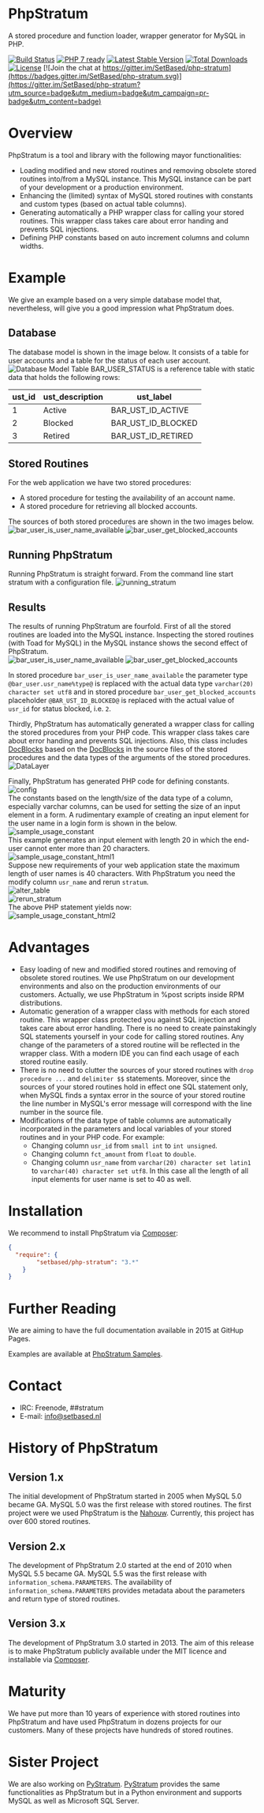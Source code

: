# PhpStratum


A stored procedure and function loader, wrapper generator for MySQL in PHP.

[![Build Status](https://travis-ci.org/SetBased/php-stratum.svg?branch=master)](https://travis-ci.org/SetBased/php-stratum)
[![PHP 7 ready](http://php7ready.timesplinter.ch/SetBased/php-stratum/badge.svg)](https://travis-ci.org/SetBased/php-stratum)
[![Latest Stable Version](https://poser.pugx.org/setbased/php-stratum/v/stable)](https://packagist.org/packages/setbased/php-stratum)
[![Total Downloads](https://poser.pugx.org/setbased/php-stratum/downloads)](https://packagist.org/packages/setbased/php-stratum)
[![License](https://poser.pugx.org/setbased/php-stratum/license)](https://packagist.org/packages/setbased/php-stratum)
[![Join the chat at https://gitter.im/SetBased/php-stratum](https://badges.gitter.im/SetBased/php-stratum.svg)](https://gitter.im/SetBased/php-stratum?utm_source=badge&utm_medium=badge&utm_campaign=pr-badge&utm_content=badge)

# Overview
PhpStratum is a tool and library with the following mayor functionalities:  
* Loading modified and new stored routines and removing obsolete stored routines into/from a MySQL instance. This MySQL instance can be part of your development or a production environment. 
* Enhancing the (limited) syntax of MySQL stored routines with constants and custom types (based on actual table columns).
* Generating automatically a PHP wrapper class for calling your stored routines. This wrapper class takes care about error handing and prevents SQL injections.
* Defining PHP constants based on auto increment columns and column widths.

# Example
We give an example based on a very simple database model that, nevertheless, will give you a good impression what PhpStratum does.

## Database 
The database model is shown in the image below. It consists of a table for user accounts and a table for the status of each user account.
![Database Model](https://raw.githubusercontent.com/SetBased/php-stratum/gh-pages/images/samples/sample01-model.png)
Table BAR_USER_STATUS is a reference table with static data that holds the following rows:

| ust_id | ust_description | ust_label |
| ------ | --------------- | --------- |
| 1 | Active  | BAR_UST_ID_ACTIVE |
| 2 | Blocked | BAR_UST_ID_BLOCKED |
| 3 | Retired | BAR_UST_ID_RETIRED |
 
## Stored Routines
For the web application we have two stored procedures:  
* A stored procedure for testing the availability of an account name.
* A stored procedure for retrieving all blocked accounts.

The sources of both stored procedures are shown in the two images below.
![bar_user_is_user_name_available](https://raw.githubusercontent.com/SetBased/php-stratum/gh-pages/images/samples/sample01-routine01.png)
![bar_user_get_blocked_accounts](https://raw.githubusercontent.com/SetBased/php-stratum/gh-pages/images/samples/sample01-routine02.png)

## Running PhpStratum
Running PhpStratum is straight forward. From the command line start stratum with a configuration file. 
![running_stratum](https://raw.githubusercontent.com/SetBased/php-stratum/gh-pages/images/samples/sample01-stratum.png)

## Results 
The results of running PhpStratum are fourfold. First of all the stored routines are loaded into the MySQL instance. 
Inspecting the stored routines (with Toad for MySQL) in the MySQL instance shows the second effect of PhpStratum.    
![bar_user_is_user_name_available](https://raw.githubusercontent.com/SetBased/php-stratum/gh-pages/images/samples/sample01-routine01-loaded.png)
![bar_user_get_blocked_accounts](https://raw.githubusercontent.com/SetBased/php-stratum/gh-pages/images/samples/sample01-routine02-loaded.png)

In stored procedure `bar_user_is_user_name_available` the parameter type `@bar_user.usr_name%type@` is replaced with the actual data type `varchar(20) character set utf8` and
in stored procedure `bar_user_get_blocked_accounts` placeholder `@BAR_UST_ID_BLOCKED@` is replaced with the actual value of `usr_id` for status blocked, i.e. `2`.

Thirdly, PhpStratum has automatically generated a wrapper class for calling the stored procedures from your PHP code.
This wrapper class takes care about error handing and prevents SQL injections. Also, this class includes 
[DocBlocks](http://phpdoc.org/docs/latest/glossary.html#term-docblock) based on the
[DocBlocks](http://phpdoc.org/docs/latest/glossary.html#term-docblock) in the source files of the stored procedures and 
the data types of the arguments of the stored procedures.
![DataLayer](https://raw.githubusercontent.com/SetBased/php-stratum/gh-pages/images/samples/sample01-datalayer.png)

Finally, PhpStratum has generated PHP code for defining constants.  
![config](https://raw.githubusercontent.com/SetBased/php-stratum/gh-pages/images/samples/sample01-config.png)  
The constants based on the length/size of the data type of a column, especially varchar columns, can be used for setting 
the size of an input element in a form. A rudimentary example of creating an input element for the user name in a login 
form is shown in the below.         
![sample_usage_constant](https://raw.githubusercontent.com/SetBased/php-stratum/gh-pages/images/samples/sample01-constant.png)  
This example generates an input element with length 20 in which the end-user cannot enter more than 20 characters.  
![sample_usage_constant_html1](https://raw.githubusercontent.com/SetBased/php-stratum/gh-pages/images/samples/sample01-constant-html1.png)  
Suppose new requirements of your web application state the maximum length of user names is 40 characters. With 
PhpStratum you need the modify column `usr_name` and rerun `stratum`.  
![alter_table](https://raw.githubusercontent.com/SetBased/php-stratum/gh-pages/images/samples/sample01-alter-table.png)  
![rerun_stratum](https://raw.githubusercontent.com/SetBased/php-stratum/gh-pages/images/samples/sample01-rerun-stratum.png)  
The above PHP statement yields now:  
![sample_usage_constant_html2](https://raw.githubusercontent.com/SetBased/php-stratum/gh-pages/images/samples/sample01-constant-html2.png)

# Advantages
* Easy loading of new and modified stored routines and removing of obsolete stored routines. We use PhpStratum on our
  development environments and also on the production environments of our customers. Actually, we use PhpStratum
  in %post scripts inside RPM distributions. 
* Automatic generation of a wrapper class with methods for each stored routine. This wrapper class protected you
  against SQL injection and takes care about error handling. There is no need to create painstakingly SQL statements
  yourself in your code for calling stored routines. Any change of the parameters of a stored routine will be reflected 
  in the wrapper class. With a modern IDE you can find each usage of each stored routine easily.
* There is no need to clutter the sources of your stored routines with `drop procedure ...` and `delimiter $$` 
  statements. Moreover, since the sources of your stored routines hold in effect one SQL statement only, when MySQL 
  finds a syntax error in the source of your stored routine the line number in MySQL's error message will correspond
  with the line number in the source file. 
* Modifications of the data type of table columns are automatically incorporated in the parameters and local variables 
  of your stored routines and in your PHP code. 
  For example:
  * Changing column `usr_id` from `small int` to `int unsigned`.
  * Changing column `fct_amount` from `float` to `double`.
  * Changing column `usr_name` from `varchar(20) character set latin1` to `varchar(40) character set utf8`. In this 
    case all the length of all input elements for user name is set to 40 as well.

# Installation
We recommend to install PhpStratum via [Composer](https://getcomposer.org/):  
```json
{
  "require": {
		"setbased/php-stratum": "3.*"
	}
}
```

# Further Reading
We are aiming to have the full documentation available in 2015 at GitHup Pages.
   
Examples are available at [PhpStratum Samples](https://github.com/SetBased/php-stratum-samples).    

# Contact

* IRC:     Freenode, ##stratum
* E-mail:  [info@setbased.nl](mailto:info@setbased.nl)

# History of PhpStratum
## Version 1.x
The initial development of PhpStratum started in 2005 when MySQL 5.0 became GA. MySQL 5.0 was the first release with
stored routines. The first project were we used PhpStratum is the [Nahouw](https://www.nahouw.net). Currently, this
project has over 600 stored routines.

## Version 2.x
The development of PhpStratum 2.0 started at the end of 2010 when MySQL 5.5 became GA. MySQL 5.5 was the first release with
`information_schema.PARAMETERS`. The availability of `information_schema.PARAMETERS` provides metadata about the 
parameters and return type of stored routines.
  
## Version 3.x
The development of PhpStratum 3.0 started in 2013. The aim of this release is to make PhpStratum publicly available 
under the MIT licence and installable via [Composer](https://getcomposer.org/).

# Maturity
We have put more than 10 years of experience with stored routines into PhpStratum and have used PhpStratum in dozens
projects for our customers. Many of these projects have hundreds of stored routines.

# Sister Project 
We are also working on [PyStratum](https://github.com/SetBased/py-stratum).
[PyStratum](https://github.com/SetBased/py-stratum) provides the same functionalities as PhpStratum but in a Python 
environment and supports MySQL as well as Microsoft SQL Server.
